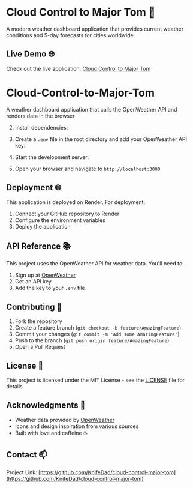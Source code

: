 # Cloud Control to Major Tom 🚀

A modern weather dashboard application that provides current weather conditions and 5-day forecasts for cities worldwide.

## Live Demo 🌐

Check out the live application: [Cloud Control to Major Tom](https://cloud-control-to-major-tom.onrender.com)

# Cloud-Control-to-Major-Tom
A weather dashboard application that calls the OpenWeather API and renders data in the browser

2. Install dependencies:

3. Create a `.env` file in the root directory and add your OpenWeather API key:

4. Start the development server:

5. Open your browser and navigate to `http://localhost:3000`

## Deployment 🌐

This application is deployed on Render. For deployment:

1. Connect your GitHub repository to Render
2. Configure the environment variables
3. Deploy the application

## API Reference 📚

This project uses the OpenWeather API for weather data. You'll need to:
1. Sign up at [OpenWeather](https://openweathermap.org/api)
2. Get an API key
3. Add the key to your `.env` file

## Contributing 🤝

1. Fork the repository
2. Create a feature branch (`git checkout -b feature/AmazingFeature`)
3. Commit your changes (`git commit -m 'Add some AmazingFeature'`)
4. Push to the branch (`git push origin feature/AmazingFeature`)
5. Open a Pull Request

## License 📝

This project is licensed under the MIT License - see the [LICENSE](LICENSE) file for details.

## Acknowledgments 🙏

- Weather data provided by [OpenWeather](https://openweathermap.org/)
- Icons and design inspiration from various sources
- Built with love and caffeine ☕

## Contact 📫

Project Link: [https://github.com/KnifeDad/cloud-control-major-tom](https://github.com/KnifeDad/cloud-control-major-tom)
